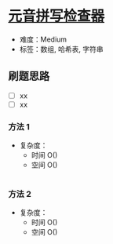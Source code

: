 # [元音拼写检查器](https://leetcode-cn.com/problems/vowel-spellchecker/)

- 难度：Medium
- 标签：数组, 哈希表, 字符串

## 刷题思路

- [ ] xx
- [ ] xx

### 方法 1

- 复杂度：
    - 时间 O()
    - 空间 O()

``` js

```

### 方法 2

- 复杂度：
    - 时间 O()
    - 空间 O()

``` js

```
